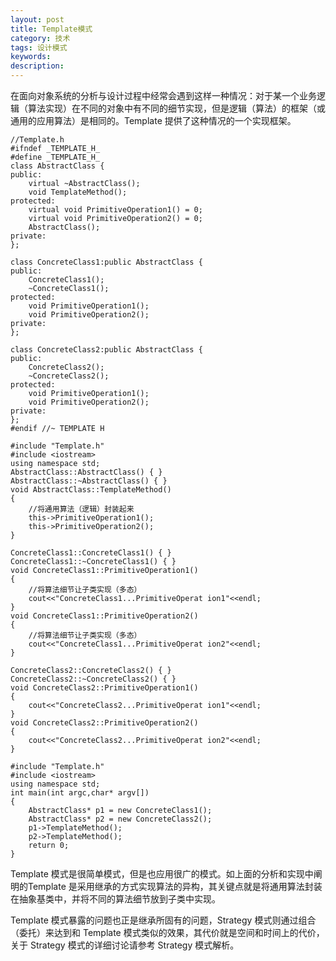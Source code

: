 ```yaml
---
layout: post
title: Template模式
category: 技术
tags: 设计模式
keywords: 
description: 
---
```


在面向对象系统的分析与设计过程中经常会遇到这样一种情况：对于某一个业务逻辑（算法实现）在不同的对象中有不同的细节实现，但是逻辑（算法）的框架（或通用的应用算法）是相同的。Template 提供了这种情况的一个实现框架。 

```
//Template.h
#ifndef _TEMPLATE_H_
#define _TEMPLATE_H_
class AbstractClass {
public:
    virtual ~AbstractClass();
    void TemplateMethod();
protected:
    virtual void PrimitiveOperation1() = 0;
    virtual void PrimitiveOperation2() = 0;
    AbstractClass();
private:
};

class ConcreteClass1:public AbstractClass {
public:
    ConcreteClass1();
    ~ConcreteClass1();
protected:
    void PrimitiveOperation1();
    void PrimitiveOperation2();
private:
};

class ConcreteClass2:public AbstractClass {
public:
    ConcreteClass2();
    ~ConcreteClass2();
protected:
    void PrimitiveOperation1();
    void PrimitiveOperation2();
private:
};
#endif //~ TEMPLATE H

```

```
#include "Template.h"
#include <iostream>
using namespace std;
AbstractClass::AbstractClass() { }
AbstractClass::~AbstractClass() { }
void AbstractClass::TemplateMethod()
{
    //将通用算法（逻辑）封装起来
    this->PrimitiveOperation1();
    this->PrimitiveOperation2();
}

ConcreteClass1::ConcreteClass1() { }
ConcreteClass1::~ConcreteClass1() { }
void ConcreteClass1::PrimitiveOperation1()
{
    //将算法细节让子类实现（多态）
    cout<<"ConcreteClass1...PrimitiveOperat ion1"<<endl;
}
void ConcreteClass1::PrimitiveOperation2()
{
    //将算法细节让子类实现（多态）
    cout<<"ConcreteClass1...PrimitiveOperat ion2"<<endl;
}

ConcreteClass2::ConcreteClass2() { }
ConcreteClass2::~ConcreteClass2() { }
void ConcreteClass2::PrimitiveOperation1()
{
    cout<<"ConcreteClass2...PrimitiveOperat ion1"<<endl;
}
void ConcreteClass2::PrimitiveOperation2()
{
    cout<<"ConcreteClass2...PrimitiveOperat ion2"<<endl;
}

```

```
#include "Template.h"
#include <iostream>
using namespace std;
int main(int argc,char* argv[])
{
    AbstractClass* p1 = new ConcreteClass1();
    AbstractClass* p2 = new ConcreteClass2();
    p1->TemplateMethod();
    p2->TemplateMethod();
    return 0;
}

```

Template 模式是很简单模式，但是也应用很广的模式。如上面的分析和实现中阐明的Template 是采用继承的方式实现算法的异构，其关键点就是将通用算法封装在抽象基类中，并将不同的算法细节放到子类中实现。 

Template 模式暴露的问题也正是继承所固有的问题，Strategy 模式则通过组合（委托）来达到和 Template 模式类似的效果，其代价就是空间和时间上的代价，关于 Strategy 模式的详细讨论请参考 Strategy 模式解析。 
